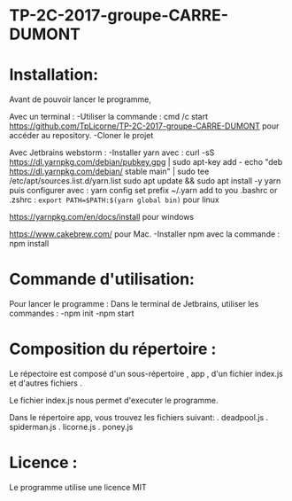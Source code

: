 # TP-2C-2017-groupe-CARRE-DUMONT

# Installation:

Avant de pouvoir lancer le programme,

Avec un terminal : 
-Utiliser la commande : cmd /c start https://github.com/TpLicorne/TP-2C-2017-groupe-CARRE-DUMONT pour accéder au repository.
-Cloner le projet

Avec Jetbrains webstorm :
-Installer yarn avec :
curl -sS https://dl.yarnpkg.com/debian/pubkey.gpg | sudo apt-key add -
echo "deb https://dl.yarnpkg.com/debian/ stable main" | sudo tee /etc/apt/sources.list.d/yarn.list
sudo apt update && sudo apt install -y yarn puis configurer avec : yarn config set prefix ~/.yarn
add to you .bashrc or .zshrc : `export PATH=$PATH:$(yarn global bin)` pour linux

https://yarnpkg.com/en/docs/install pour windows

https://www.cakebrew.com/ pour Mac. 
-Installer npm avec la commande : npm install

# Commande d'utilisation:

Pour lancer le programme :
Dans le terminal de Jetbrains, utiliser les commandes :
-npm init
-npm start

# Composition du répertoire :

Le répectoire est composé d'un sous-répertoire , app , d'un fichier index.js et d'autres fichiers .

Le fichier index.js nous permet d'executer le programme. 

Dans le répertoire app, vous trouvez les fichiers suivant:
. deadpool.js
. spiderman.js
. licorne.js
. poney.js


# Licence :

Le programme utilise une licence MIT

